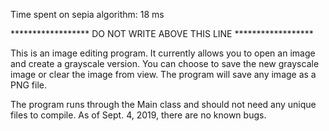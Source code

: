 Time spent on sepia algorithm: 18 ms

****************** DO NOT WRITE ABOVE THIS LINE ******************

This is an image editing program.  It currently allows you to open an image and create a grayscale version.  You can choose to save the new grayscale image or clear the image from view.  The program will save any image as a PNG file.

The program runs through the Main class and should not need any unique files to compile.  As of Sept. 4, 2019, there are no known bugs.
